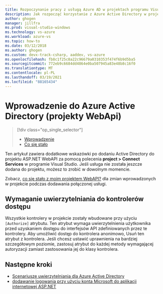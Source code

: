 ```yaml
---
title: Rozpoczynanie pracy z usługą Azure AD w projektach programu Visual Studio WebApi
description: Jak rozpocząć korzystanie z Azure Active Directory w projektach WebApi po nawiązaniu połączenia z usługą Azure AD lub utworzeniu jej przy użyciu usług połączonych programu Visual Studio
author: ghogen
manager: jillfra
ms.prod: visual-studio-windows
ms.technology: vs-azure
ms.workload: azure-vs
ms.topic: how-to
ms.date: 03/12/2018
ms.author: ghogen
ms.custom: devx-track-csharp, aaddev, vs-azure
ms.openlocfilehash: fb8c1f25c8a22c96679a0310353f474f6b9d5ba5
ms.sourcegitcommit: 772eb9c6684dd4864e0ba507945a83e48b8c16f0
ms.translationtype: MT
ms.contentlocale: pl-PL
ms.lasthandoff: 03/19/2021
ms.locfileid: "88165434"
---
```

# <a name="get-started-with-azure-active-directory-webapi-projects"></a>Wprowadzenie do Azure Active Directory (projekty WebApi)

> [!div class="op_single_selector"]
> - [Wprowadzenie](vs-active-directory-webapi-getting-started.md)
> - [Co się stało](vs-active-directory-webapi-what-happened.md)

Ten artykuł zawiera dodatkowe wskazówki po dodaniu Active Directory do projektu ASP.NET WebAPI za pomocą polecenia **project > Connect Services** w programie Visual Studio. Jeśli usługa nie została jeszcze dodana do projektu, możesz to zrobić w dowolnym momencie.

Zobacz, [co się stało z moim projektem WebAPI?](vs-active-directory-webapi-what-happened.md) dla zmian wprowadzonych w projekcie podczas dodawania połączonej usługi.

## <a name="requiring-authentication-to-access-controllers"></a>Wymaganie uwierzytelniania do kontrolerów dostępu

Wszystkie kontrolery w projekcie zostały wbudowane przy użyciu `[Authorize]` atrybutu. Ten atrybut wymaga uwierzytelnienia użytkownika przed uzyskaniem dostępu do interfejsów API zdefiniowanych przez te kontrolery. Aby umożliwić dostęp do kontrolera anonimowo, Usuń ten atrybut z kontrolera. Jeśli chcesz ustawić uprawnienia na bardziej szczegółowym poziomie, zastosuj atrybut do każdej metody wymagającej autoryzacji zamiast zastosowania jej do klasy kontrolera.

## <a name="next-steps"></a>Następne kroki

- [Scenariusze uwierzytelniania dla Azure Active Directory](./authentication-vs-authorization.md)
- [dodawanie logowania przy użyciu konta Microsoft do aplikacji internetowej ASP.NET](quickstart-v2-aspnet-webapp.md)